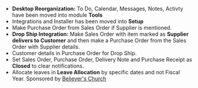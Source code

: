 - **Desktop Reorganization:** To Do, Calendar, Messages, Notes, Activty have been moved into module **Tools**
- Integrations and Installer has been moved into **Setup**
- Make Purchase Order from Sales Order if Supplier is mentioned.
- **Drop Ship Integration:** Make Sales Order with item marked as **Supplier delivers to Customer** and then make a Purchase Order from the Sales Order with Supplier details.
- Customer details in Purchase Order for Drop Ship.
- Set Sales Order, Purchase Order, Delivery Note and Purchase Receipt as **Closed** to clear notifications.
- Allocate leaves in **Leave Allocation** by specific dates and not Fiscal Year. Sponsored by [Believer's Church](https://www.believerschurch.com)
